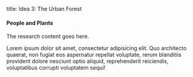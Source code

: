 title: Idea 3: The Urban Forest

#### People and Plants

The research content goes here.

Lorem ipsum dolor sit amet, consectetur adipisicing elit. Quo architecto quaerat, non fugiat eos aspernatur repellat voluptate, rerum blanditiis provident dolore nesciunt optio aliquid, reprehenderit reiciendis, voluptatibus corrupti voluptatem sequi!
